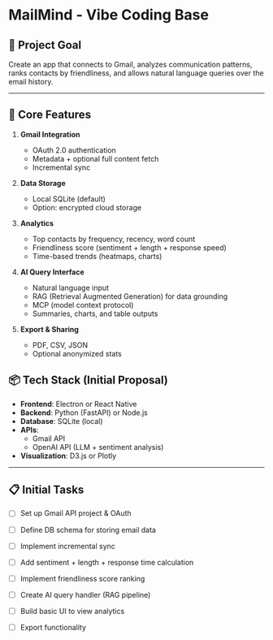 # MailMind - Vibe Coding Base

## 🎯 Project Goal
Create an app that connects to Gmail, analyzes communication patterns,
ranks contacts by friendliness, and allows natural language queries
over the email history.

---

## 🚀 Core Features
1. **Gmail Integration**
   - OAuth 2.0 authentication
   - Metadata + optional full content fetch
   - Incremental sync

2. **Data Storage**
   - Local SQLite (default)
   - Option: encrypted cloud storage

3. **Analytics**
   - Top contacts by frequency, recency, word count
   - Friendliness score (sentiment + length + response speed)
   - Time-based trends (heatmaps, charts)

4. **AI Query Interface**
   - Natural language input
   - RAG (Retrieval Augmented Generation) for data grounding
   - MCP (model context protocol)
   - Summaries, charts, and table outputs

5. **Export & Sharing**
   - PDF, CSV, JSON
   - Optional anonymized stats



## 📦 Tech Stack (Initial Proposal)
- **Frontend**: Electron or React Native
- **Backend**: Python (FastAPI) or Node.js
- **Database**: SQLite (local)
- **APIs**:
  - Gmail API
  - OpenAI API (LLM + sentiment analysis)
- **Visualization**: D3.js or Plotly

---

## 📋 Initial Tasks
- [ ] Set up Gmail API project & OAuth
- [ ] Define DB schema for storing email data
- [ ] Implement incremental sync
- [ ] Add sentiment + length + response time calculation
- [ ] Implement friendliness score ranking
- [ ] Create AI query handler (RAG pipeline)
- [ ] Build basic UI to view analytics
- [ ] Export functionality

